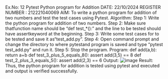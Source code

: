 Ex.No: 12 Pytest Python program for Addition
DATE: 22/10/2024
REGISTER NUMBER : 212221040069
AIM:
To write a python program for addition of two numbers and test the test cases using Pytest.
Algorithm:
Step 1: Write the python program for addition of two numbers.
Step 2: Make sure thatfunction name should be “def test_*():” and the line to be tested should have assertkeyword at the beginning.
Step 3: Write some test cases for to be tested and save it as“test_add.py”.
Step 4: Open command prompt and change the directory to where pytestand program is saved and type “pytest test_add.py” and run it. 
Step 5: Stop the program. 
Program:
def add(a,b):
return a+b
def test_3_plus_5_equals_8():
assert add(3,5) == 8
def test_2_plus_3_equals_5():
assert add(2,3) == 6 
Output:
![image](https://github.com/user-attachments/assets/9613f095-d70a-4df7-9f6c-d275cad0b223)
Result:
Thus, the python program for addition is tested using pytest and executed and output is verified successfully.


